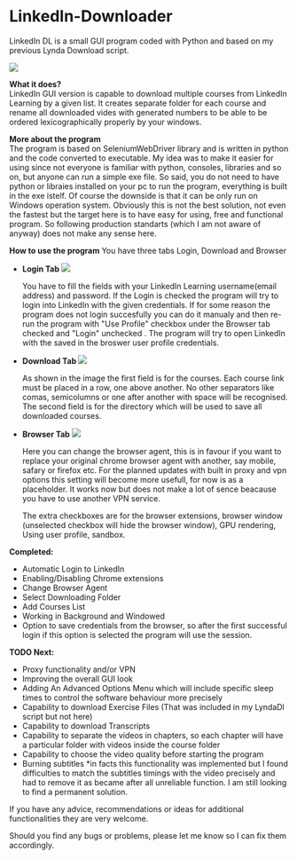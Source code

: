 # LinkedIn-Downloader
LinkedIn DL  is a small GUI program coded with Python and based on my previous Lynda Download script.

<img src="https://i.imgur.com/SrpYArO.png"></img>

<b>What it does?</b></br>
LinkedIn GUI version is capable to download multiple courses from LinkedIn Learning by a given list. It creates separate folder for each course and rename all downloaded vides with generated numbers to be able to be ordered lexicographically properly by your windows.

<b>More about the program</b></br>
 The program is based on SeleniumWebDriver library and is written in python and the code converted to executable. My idea was to make it easier for using since not everyone is familiar with python, consoles, libraries and so on, but anyone can run a simple exe file. So said, you do not need to have python or libraies installed on your pc to run the program, everything is built in the exe istelf. Of course the downside is that it can be only run on Windows operation system. Obviously this is not the best solution, not even the fastest but the target here is to have easy for using, free and functional program. So following production standarts (which I am not aware of anyway) does not make any sense here.
 

<b>How to use the program</b>
You have three tabs Login, Download and Browser


 - <b>Login Tab </b>
  <img src="https://i.gyazo.com/4aa664cd791f5291231e54ddb84ddf70.png"></img>
 
   You have to fill the fields with your LinkedIn Learning username(email address) and password. If the Login is checked the program        will try to login into LinkedIn with the given credentials. If for some reason the program does not login succesfully you can do        it manualy and then re-run the program with "Use Profile" checkbox under the Browser tab checked and "Login" unchecked . The            program will try to open LinkedIn with the saved in the broswer user profile credentials.

  
 - <b>Download Tab </b> <img src="https://i.gyazo.com/ac9eb0ab9289db6e3c1a5001c035ad42.png"></img>

  
   As shown in the image the first field is for the courses. Each course link must be placed in a row, one above another. No other          separators like comas, semicolumns or one after another with space will be recognised. 
   The second field is for the directory which will be used to save all downloaded courses.
  
  
 - <b>Browser Tab   <img src="https://i.gyazo.com/60b606fede2e4e8c1327d56f5f140aee.png"></img></b></br>
  
  
   Here you can change the browser agent, this is in favour if you want to replace your original chrome browser agent with another, say    mobile, safary or firefox etc. For the planned updates with built in proxy and vpn options this setting will become more usefull, for    now is as a placeholder. It works now but does not make a lot of sence beacause you have to use another VPN service.
  
   The extra checkboxes are for the browser extensions, browser window (unselected checkbox will hide the browser window), GPU              rendering, Using user profile, sandbox.   
  
<b>Completed:</b>
- Automatic Login to LinkedIn
- Enabling/Disabling Chrome extensions 
- Change Browser Agent
- Select Downloading Folder
- Add Courses List
- Working in Background and Windowed
- Option to save credentials from the browser, so after the first successful login if this option is selected the program will use the session.

<b>TODO Next:</b>
 - Proxy functionality and/or VPN
 - Improving the overall GUI look
 - Adding An Advanced Options Menu which will include specific sleep times to control the software behaviour more precisely
 - Capability to download Exercise Files (That was included in my LyndaDl script but not here)
 - Capability to download Transcripts 
 - Capability to separate the videos in chapters, so each chapter will have a particular folder with videos inside the course folder
 - Capability to choose the video quality before starting the program
 - Burning subtitles *in facts this functionality was implemented but I found difficulties to match the subtitles timings with the video precisely and had to remove it as became after all unreliable function. I am still looking to find a permanent solution.
 
 If you have any advice, recommendations or ideas for additional functionalities they are very welcome. 
 
 Should you find any bugs or problems, please let me know so I can fix them accordingly.
